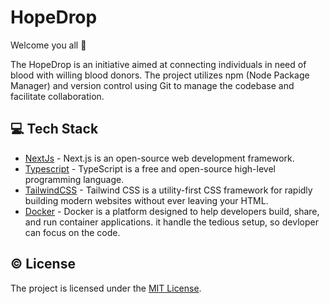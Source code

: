<h1 align=left> HopeDrop </h1>
Welcome you all 👋

<p>
The HopeDrop is an initiative aimed at connecting individuals in need of blood with willing blood donors. The project utilizes npm (Node Package Manager) and version control using Git to manage the codebase and facilitate collaboration.
</p>

## 💻 Tech Stack

- [NextJs](https://nextjs.org) - Next.js is an open-source web development framework.
- [Typescript](https://www.typescriptlang.org) - TypeScript is a free and open-source high-level programming language.
- [TailwindCSS](https://tailwindcss.com) - Tailwind CSS is a utility-first CSS framework for rapidly building modern websites without ever leaving your HTML.
- [Docker](https://www.docker.com/) - Docker is a platform designed to help developers build, share, and run container applications. it handle the tedious setup, so devloper can focus on the code.

## ©️ License

The project is licensed under the [MIT License](https://github.com/neelshah2409/Bot-Collection/blob/main/LICENSE).


